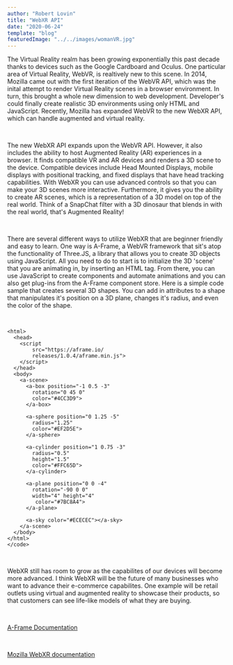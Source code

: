 ```yaml
---
author: "Robert Lovin"
title: "WebXR API"
date: "2020-06-24"
template: "blog"
featuredImage: "../../images/womanVR.jpg"
---
```


The Virtual Reality realm has been growing exponentially this past decade thanks to devices such as the Google Cardboard and Oculus. One particular area of Virtual Reality, WebVR, is realtively new to this scene. In 2014, Mozilla came out with the first iteration of the WebVR API, which was the inital attempt to render Virtual Reality scenes in a browser environment. In turn, this brought a whole new dimension to web development. Developer's could finally create realistic 3D environments using only HTML and JavaScript. Recently, Mozilla has expanded WebVR to the new WebXR API, which can handle augmented and virtual reality.                                                                

<br/>

The new WebXR API expands upon the WebVR API. However, it also includes the ability to host Augmented Reality (AR) experiences in a browser. It finds compatible VR and AR devices and renders a 3D scene to the device. Compatible devices include Head Mounted Displays, mobile displays with positional tracking, and fixed displays that have head tracking capabilities. With WebXR you can use advanced controls so that you can make your 3D scenes more interactive. Furthermore, it gives you the ability to create AR scenes, which is a representation of a 3D model on top of the real world. Think of a SnapChat filter with a 3D dinosaur that blends in with the real world, that's Augmented Reality!

<br/>

There are several different ways to utilize WebXR that are beginner friendly and easy to learn. One way is A-Frame, a WebVR framework that sit's atop the functionality of Three.JS, a library that allows you to create 3D objects using JavaScript. All you need to do to start is to initialize the 3D 'scene' that you are animating in, by inserting an HTML tag. From there, you can use JavaScript to create components and automate animations and you can also get plug-ins from the A-Frame component store. Here is a simple code sample that creates several 3D shapes. You can add in attributes to a shape that manipulates it's position on a 3D plane, changes it's radius, and even the color of the shape.

<br/>

```
<html>
  <head>
    <script 
        src="https://aframe.io/
        releases/1.0.4/aframe.min.js">
    </script>
  </head>
  <body>
    <a-scene>
      <a-box position="-1 0.5 -3" 
        rotation="0 45 0" 
        color="#4CC3D9">
      </a-box>

      <a-sphere position="0 1.25 -5" 
        radius="1.25" 
        color="#EF2D5E">
      </a-sphere>

      <a-cylinder position="1 0.75 -3" 
        radius="0.5" 
        height="1.5" 
        color="#FFC65D">
      </a-cylinder>

      <a-plane position="0 0 -4" 
        rotation="-90 0 0" 
        width="4" height="4"
         color="#7BC8A4">
      </a-plane>

      <a-sky color="#ECECEC"></a-sky>
    </a-scene>
  </body>
</html>
</code>
```
<br/>

WebXR still has room to grow as the capabilites of our devices will become more advanced. I think WebXR will be the future of many businesses who want to advance their e-commerce capabilites. One example will be retail outlets using virtual and augmented reality to showcase their products, so that customers can see life-like models of what they are buying.

<br/>

<a href="https://aframe.io/docs/1.0.0/introduction/">A-Frame Documentation</a>

<br/>

<a href="https://developer.mozilla.org/en-US/docs/Web/API/WebXR_Device_API">Mozilla WebXR documentation</a>

<br/>




